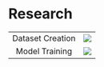 # Research

|  |  |
|:---:|:---:|
| Dataset Creation | <a href="https://colab.research.google.com/drive/1c-5AiDhFjsPGPaSmxDQ7IkQvNncBOKPu?usp=sharing"><img src="https://colab.research.google.com/assets/colab-badge.svg" width = '' ></a> |
| Model Training | <a href="https://colab.research.google.com/drive/1UCz1QOdfEBCnW-wOBJp0v8W5cCQfQ-aH?usp=sharing"><img src="https://colab.research.google.com/assets/colab-badge.svg" width = '' ></a> |